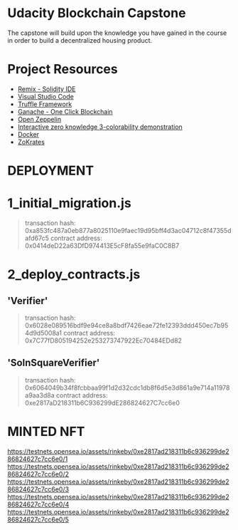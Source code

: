 # Udacity Blockchain Capstone

The capstone will build upon the knowledge you have gained in the course in order to build a decentralized housing product. 

# Project Resources

* [Remix - Solidity IDE](https://remix.ethereum.org/)
* [Visual Studio Code](https://code.visualstudio.com/)
* [Truffle Framework](https://truffleframework.com/)
* [Ganache - One Click Blockchain](https://truffleframework.com/ganache)
* [Open Zeppelin ](https://openzeppelin.org/)
* [Interactive zero knowledge 3-colorability demonstration](http://web.mit.edu/~ezyang/Public/graph/svg.html)
* [Docker](https://docs.docker.com/install/)
* [ZoKrates](https://github.com/Zokrates/ZoKrates)

# DEPLOYMENT
1_initial_migration.js
======================
   > transaction hash:    0xa853fc487a0eb877a8025110e9faec19d95bff4d3ac04712c8f47355dafd67c5
   > contract address:    0x0414deD22a63DfD974413E5cF8fa55e9faC0C8B7

2_deploy_contracts.js
=====================
   'Verifier'
   --------------------
   > transaction hash:    0x6028e089516bdf9e94ce8a8bdf7426eae72fe12393ddd450ec7b954d9d5008a1
   > contract address:    0x7C77fD805194252e253273747922Ec70484EDd82


   'SolnSquareVerifier'
   ------------------------------
   > transaction hash:    0x6064049b34f8fcbbaa99f1d2d32cdc1db8f6d5e3d861a9e714a11978a9aa3d8a
   > contract address:    0xe2817aD218311b6C936299dE286824627C7cc6e0

# MINTED NFT
https://testnets.opensea.io/assets/rinkeby/0xe2817ad218311b6c936299de286824627c7cc6e0/1
https://testnets.opensea.io/assets/rinkeby/0xe2817ad218311b6c936299de286824627c7cc6e0/2
https://testnets.opensea.io/assets/rinkeby/0xe2817ad218311b6c936299de286824627c7cc6e0/3
https://testnets.opensea.io/assets/rinkeby/0xe2817ad218311b6c936299de286824627c7cc6e0/4
https://testnets.opensea.io/assets/rinkeby/0xe2817ad218311b6c936299de286824627c7cc6e0/5